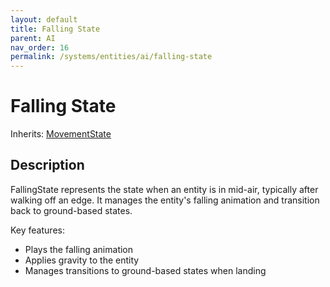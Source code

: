 ```yaml
---
layout: default
title: Falling State
parent: AI
nav_order: 16
permalink: /systems/entities/ai/falling-state
---
```


# Falling State

Inherits: [MovementState](../ai/movement-state)

## Description
FallingState represents the state when an entity is in mid-air, typically after walking off an edge.
It manages the entity's falling animation and transition back to ground-based states.

Key features:
- Plays the falling animation
- Applies gravity to the entity
- Manages transitions to ground-based states when landing